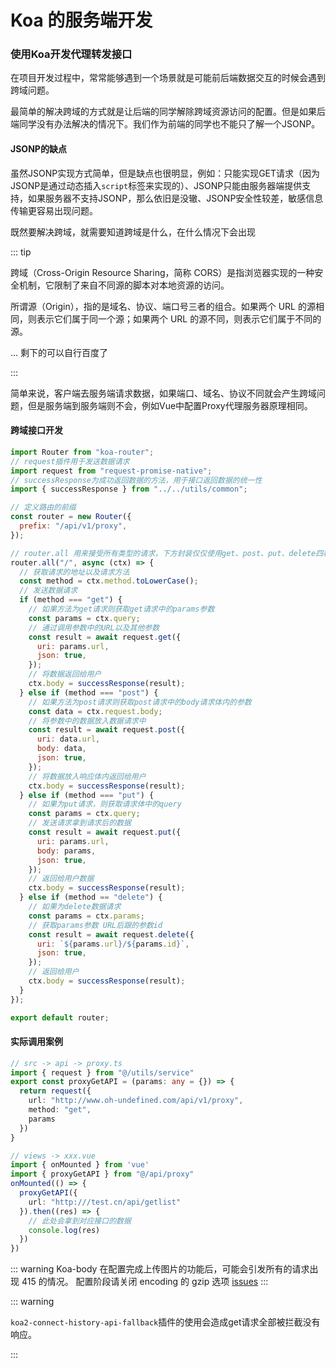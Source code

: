 # Koa 的服务端开发

### 使用Koa开发代理转发接口

在项目开发过程中，常常能够遇到一个场景就是可能前后端数据交互的时候会遇到跨域问题。

最简单的解决跨域的方式就是让后端的同学解除跨域资源访问的配置。但是如果后端同学没有办法解决的情况下。我们作为前端的同学也不能只了解一个JSONP。

#### JSONP的缺点

虽然JSONP实现方式简单，但是缺点也很明显，例如：只能实现GET请求（因为JSONP是通过动态插入`script`标签来实现的）、JSONP只能由服务器端提供支持，如果服务器不支持JSONP，那么依旧是没辙、JSONP安全性较差，敏感信息传输更容易出现问题。

既然要解决跨域，就需要知道跨域是什么，在什么情况下会出现

::: tip

跨域（Cross-Origin Resource Sharing，简称 CORS）是指浏览器实现的一种安全机制，它限制了来自不同源的脚本对本地资源的访问。

所谓源（Origin），指的是域名、协议、端口号三者的组合。如果两个 URL 的源相同，则表示它们属于同一个源；如果两个 URL 的源不同，则表示它们属于不同的源。

... 剩下的可以自行百度了

:::

简单来说，客户端去服务端请求数据，如果端口、域名、协议不同就会产生跨域问题，但是服务端到服务端则不会，例如Vue中配置Proxy代理服务器原理相同。

#### 跨域接口开发

```js
import Router from "koa-router";
// request插件用于发送数据请求
import request from "request-promise-native";
// successResponse为成功返回数据的方法，用于接口返回数据的统一性
import { successResponse } from "../../utils/common";

// 定义路由的前缀
const router = new Router({
  prefix: "/api/v1/proxy",
});

// router.all 用来接受所有类型的请求，下方封装仅仅使用get、post、put、delete四种RESTfull风格的API
router.all("/", async (ctx) => {
  // 获取请求的地址以及请求方法
  const method = ctx.method.toLowerCase();
  // 发送数据请求
  if (method === "get") {
    // 如果方法为get请求则获取get请求中的params参数
    const params = ctx.query;
    // 通过调用参数中的URL以及其他参数
    const result = await request.get({
      uri: params.url,
      json: true,
    });
    // 将数据返回给用户
    ctx.body = successResponse(result);
  } else if (method === "post") {
    // 如果方法为post请求则获取post请求中的body请求体内的参数
    const data = ctx.request.body;
    // 将参数中的数据放入数据请求中
    const result = await request.post({
      uri: data.url,
      body: data,
      json: true,
    });
    // 将数据放入响应体内返回给用户
    ctx.body = successResponse(result);
  } else if (method === "put") {
    // 如果为put请求，则获取请求体中的query
    const params = ctx.query;
    // 发送请求拿到请求后的数据
    const result = await request.put({
      uri: params.url,
      body: params,
      json: true,
    });
    // 返回给用户数据
    ctx.body = successResponse(result);
  } else if (method == "delete") {
    // 如果为delete数据请求
    const params = ctx.params;
    // 获取params参数 URL后跟的参数id
    const result = await request.delete({
      uri: `${params.url}/${params.id}`,
      json: true,
    });
    // 返回给用户
    ctx.body = successResponse(result);
  }
});

export default router;
```

#### 实际调用案例

```ts
// src -> api -> proxy.ts
import { request } from "@/utils/service"
export const proxyGetAPI = (params: any = {}) => {
  return request({
    url: "http://www.oh-undefined.com/api/v1/proxy",
    method: "get",
    params
  })
}

// views -> xxx.vue
import { onMounted } from 'vue'
import { proxyGetAPI } from "@/api/proxy"
onMounted(() => {
  proxyGetAPI({
    url: "http:///test.cn/api/getlist"
  }).then((res) => {
    // 此处会拿到对应接口的数据
    console.log(res)
  })
})
```

::: warning
Koa-body 在配置完成上传图片的功能后，可能会引发所有的请求出现 415 的情况。
配置阶段请关闭 encoding 的 gzip 选项
[issues](https://github.com/koajs/koa-body/issues/185)
:::

::: warning

`koa2-connect-history-api-fallback`插件的使用会造成get请求全部被拦截没有响应。

:::
